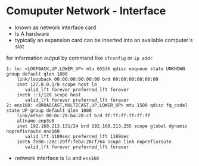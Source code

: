 # Comuputer Network - Interface

- known as network interface card
- Is A hardware
- typically an expansion card can be inserted into an available computer's slot

for information output by command like `ifconfig` or `ip addr`

```
1: lo: <LOOPBACK,UP,LOWER_UP> mtu 65536 qdisc noqueue state UNKNOWN group default qlen 1000
    link/loopback 00:00:00:00:00:00 brd 00:00:00:00:00:00
    inet 127.0.0.1/8 scope host lo
       valid_lft forever preferred_lft forever
    inet6 ::1/128 scope host 
       valid_lft forever preferred_lft forever
2: ens160: <BROADCAST,MULTICAST,UP,LOWER_UP> mtu 1500 qdisc fq_codel state UP group default qlen 1000
    link/ether 00:0c:29:ba:28:cf brd ff:ff:ff:ff:ff:ff
    altname enp3s0
    inet 192.168.213.131/24 brd 192.168.213.255 scope global dynamic noprefixroute ens160
       valid_lft 1189sec preferred_lft 1189sec
    inet6 fe80::20c:29ff:feba:28cf/64 scope link noprefixroute 
       valid_lft forever preferred_lft forever
```

- network interface is `lo` and `ens160`
